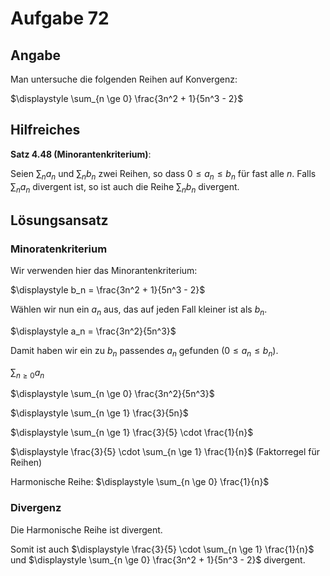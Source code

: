 # Aufgabe 72
## Angabe

Man untersuche die folgenden Reihen auf Konvergenz: 

$\displaystyle \sum_{n \ge 0} \frac{3n^2 + 1}{5n^3 - 2}$


## Hilfreiches

**Satz 4.48 (Minorantenkriterium)**:

Seien $\sum_n a_n$ und $\sum_n b_n$ zwei Reihen, so dass $0 \le a_n \le b_n$ für fast alle $n$. Falls $\sum_n a_n$ divergent ist, so ist auch die Reihe $\sum_n b_n$ divergent.

## Lösungsansatz

### Minoratenkriterium

Wir verwenden hier das Minorantenkriterium:

$\displaystyle b_n = \frac{3n^2 + 1}{5n^3 - 2}$

Wählen wir nun ein $a_n$ aus, das auf jeden Fall kleiner ist als $b_n$.

$\displaystyle a_n = \frac{3n^2}{5n^3}$

Damit haben wir ein zu $b_n$ passendes $a_n$ gefunden $(0 \le a_n \le b_n)$.

$\displaystyle \sum_{n \ge 0} a_n$

$\displaystyle \sum_{n \ge 0} \frac{3n^2}{5n^3}$

$\displaystyle \sum_{n \ge 1} \frac{3}{5n}$

$\displaystyle \sum_{n \ge 1} \frac{3}{5} \cdot \frac{1}{n}$

$\displaystyle \frac{3}{5} \cdot \sum_{n \ge 1} \frac{1}{n}$ (Faktorregel für Reihen)

Harmonische Reihe: $\displaystyle \sum_{n \ge 0} \frac{1}{n}$

### Divergenz

Die Harmonische Reihe ist divergent.

Somit ist auch $\displaystyle \frac{3}{5} \cdot \sum_{n \ge 1} \frac{1}{n}$ und $\displaystyle \sum_{n \ge 0} \frac{3n^2 + 1}{5n^3 - 2}$ divergent.


